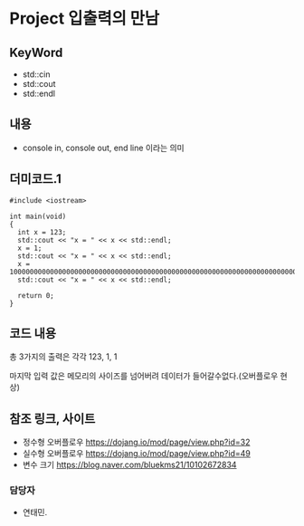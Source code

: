 # Project 입출력의 만남

## KeyWord
- std::cin
- std::cout
- std::endl

## 내용
- console in, console out, end line 이라는 의미

## 더미코드.1
```
#include <iostream>

int main(void)
{
  int x = 123;
  std::cout << "x = " << x << std::endl;
  x = 1;
  std::cout << "x = " << x << std::endl;
  x = 1000000000000000000000000000000000000000000000000000000000000000000000000000;
  std::cout << "x = " << x << std::endl;
  
  return 0;
}
```
## 코드 내용
총 3가지의 출력은 각각 123, 1, 1 

마지막 입력 값은 메모리의 사이즈를 넘어버려 데이터가 들어갈수없다.(오버플로우 현상)

## 참조 링크, 사이트
- 정수형 오버플로우 https://dojang.io/mod/page/view.php?id=32
- 실수형 오버플로우 https://dojang.io/mod/page/view.php?id=49
- 변수 크기 https://blog.naver.com/bluekms21/10102672834

### 담당자
- 연태민.
